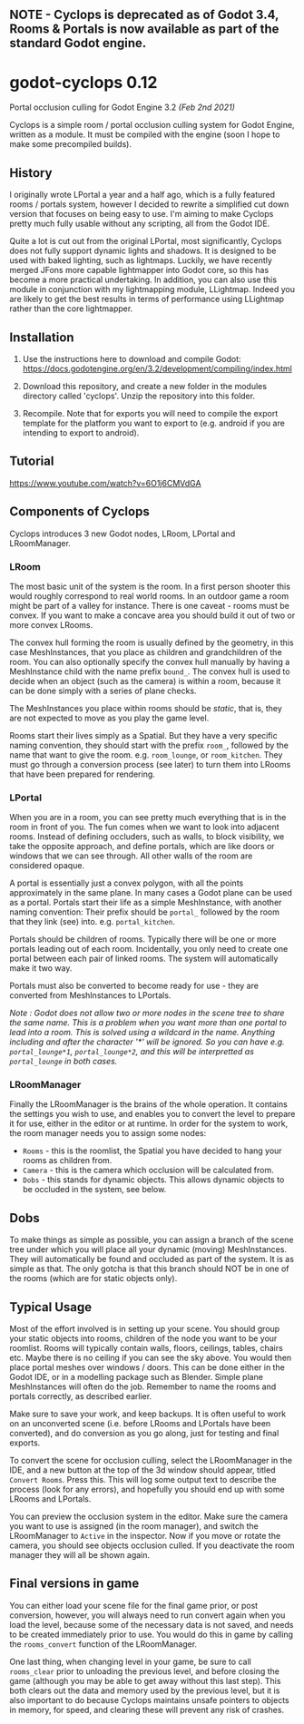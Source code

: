 ## NOTE - Cyclops is deprecated as of Godot 3.4, Rooms & Portals is now available as part of the standard Godot engine.

# godot-cyclops 0.12
Portal occlusion culling for Godot Engine 3.2 _(Feb 2nd 2021)_

Cyclops is a simple room / portal occlusion culling system for Godot Engine, written as a module. It must be compiled with the engine (soon I hope to make some precompiled builds).

## History
I originally wrote LPortal a year and a half ago, which is a fully featured rooms / portals system, however I decided to rewrite a simplified cut down version that focuses on being easy to use. I'm aiming to make Cyclops pretty much fully usable without any scripting, all from the Godot IDE.

Quite a lot is cut out from the original LPortal, most significantly, Cyclops does not fully support dynamic lights and shadows. It is designed to be used with baked lighting, such as lightmaps. Luckily, we have recently merged JFons more capable lightmapper into Godot core, so this has become a more practical undertaking. In addition, you can also use this module in conjunction with my lightmapping module, LLightmap. Indeed you are likely to get the best results in terms of performance using LLightmap rather than the core lightmapper.

## Installation
1) Use the instructions here to download and compile Godot: \
https://docs.godotengine.org/en/3.2/development/compiling/index.html

2) Download this repository, and create a new folder in the modules directory called 'cyclops'. Unzip the repository into this folder.

3) Recompile. Note that for exports you will need to compile the export template for the platform you want to export to (e.g. android if you are intending to export to android).

## Tutorial
https://www.youtube.com/watch?v=6O1j6CMVdGA

## Components of Cyclops
Cyclops introduces 3 new Godot nodes, LRoom, LPortal and LRoomManager.

### LRoom
The most basic unit of the system is the room. In a first person shooter this would roughly correspond to real world rooms. In an outdoor game a room might be part of a valley for instance. There is one caveat - rooms must be convex. If you want to make a concave area you should build it out of two or more convex LRooms.

The convex hull forming the room is usually defined by the geometry, in this case MeshInstances, that you place as children and grandchildren of the room. You can also optionally specify the convex hull manually by having a MeshInstance child with the name prefix `bound_`. The convex hull is used to decide when an object (such as the camera) is within a room, because it can be done simply with a series of plane checks.

The MeshInstances you place within rooms should be _static_, that is, they are not expected to move as you play the game level.

Rooms start their lives simply as a Spatial. But they have a very specific naming convention, they should start with the prefix `room_`, followed by the name that want to give the room. e.g. `room_lounge`, or `room_kitchen`. They must go through a conversion process (see later) to turn them into LRooms that have been prepared for rendering.

### LPortal
When you are in a room, you can see pretty much everything that is in the room in front of you. The fun comes when we want to look into adjacent rooms. Instead of defining occluders, such as walls, to block visibility, we take the opposite approach, and define portals, which are like doors or windows that we can see through. All other walls of the room are considered opaque.

A portal is essentially just a convex polygon, with all the points approximately in the same plane. In many cases a Godot plane can be used as a portal. Portals start their life as a simple MeshInstance, with another naming convention: Their prefix should be `portal_` followed by the room that they link (see) into. e.g. `portal_kitchen`.

Portals should be children of rooms. Typically there will be one or more portals leading out of each room. Incidentally, you only need to create one portal between each pair of linked rooms. The system will automatically make it two way.

Portals must also be converted to become ready for use - they are converted from MeshInstances to LPortals.

_Note : Godot does not allow two or more nodes in the scene tree to share the same name. This is a problem when you want more than one portal to lead into a room. This is solved using a wildcard in the name. Anything including and after the character '*' will be ignored. So you can have e.g. `portal_lounge*1`, `portal_lounge*2`, and this will be interpretted as `portal_lounge` in both cases._

### LRoomManager
Finally the LRoomManager is the brains of the whole operation. It contains the settings you wish to use, and enables you to convert the level to prepare it for use, either in the editor or at runtime. In order for the system to work, the room manager needs you to assign some nodes:

* `Rooms` - this is the roomlist, the Spatial you have decided to hang your rooms as children from.
* `Camera` - this is the camera which occlusion will be calculated from.
* `Dobs` - this stands for dynamic objects. This allows dynamic objects to be occluded in the system, see below.

## Dobs
To make things as simple as possible, you can assign a branch of the scene tree under which you will place all your dynamic (moving) MeshInstances. They will automatically be found and occluded as part of the system. It is as simple as that. The only gotcha is that this branch should NOT be in one of the rooms (which are for static objects only).

## Typical Usage
Most of the effort involved is in setting up your scene. You should group your static objects into rooms, children of the node you want to be your roomlist. Rooms will typically contain walls, floors, ceilings, tables, chairs etc. Maybe there is no ceiling if you can see the sky above.
You would then place portal meshes over windows / doors. This can be done either in the Godot IDE, or in a modelling package such as Blender. Simple plane MeshInstances will often do the job. Remember to name the rooms and portals correctly, as described earlier.

Make sure to save your work, and keep backups. It is often useful to work on an unconverted scene (i.e. before LRooms and LPortals have been converted), and do conversion as you go along, just for testing and final exports.

To convert the scene for occlusion culling, select the LRoomManager in the IDE, and a new button at the top of the 3d window should appear, titled `Convert Rooms`. Press this. This will log some output text to describe the process (look for any errors), and hopefully you should end up with some LRooms and LPortals.

You can preview the occlusion system in the editor. Make sure the camera you want to use is assigned (in the room manager), and switch the LRoomManager to `Active` in the inspector. Now if you move or rotate the camera, you should see objects occlusion culled. If you deactivate the room manager they will all be shown again.

## Final versions in game
You can either load your scene file for the final game prior, or post conversion, however, you will always need to run convert again when you load the level, because some of the necessary data is not saved, and needs to be created immediately prior to use. You would do this in game by calling the `rooms_convert` function of the LRoomManager.

One last thing, when changing level in your game, be sure to call `rooms_clear` prior to unloading the previous level, and before closing the game (although you may be able to get away without this last step). This both clears out the data and memory used by the previous level, but it is also important to do because Cyclops maintains unsafe pointers to objects in memory, for speed, and clearing these will prevent any risk of crashes.


